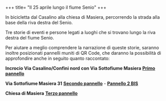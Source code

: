 
+++
title= "Il 25 aprile lungo il fiume Senio"
+++


In bicicletta dal Casalino alla chiesa di Masiera, percorrendo la strada alla base della riva destra del Senio.

Tre storie di eventi e persone legati a luoghi che si trovano lungo la riva destra del fiume Senio.

Per aiutare a meglio comprendere la narrazione di queste storie, saranno inoltre posizionati pannelli muniti di QR Code, che daranno la possibilità di approfondire anche in seguito quanto raccontato:



**Incrocio Via Casalino/Confini nord con Via Sottofiume Masiera** <b><a href="/pannelli/25aprile_1/">Primo pannello</a></b>

**Via Sottofiume Masiera 31**  <b><a href="/pannelli/25aprile_2/">Secondo pannello</a></b> - <b><a href="/pannelli/25aprile_2bis/">Pannello 2 BIS</a></b>

**Chiesa di Masiera**  <b><a href="/pannelli/25aprile_3/">Terzo pannello</a></b>